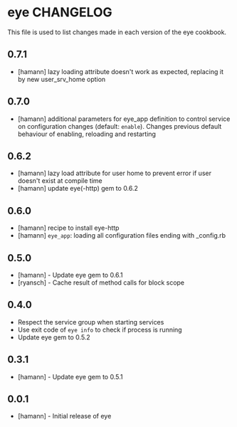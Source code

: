 eye CHANGELOG
=============

This file is used to list changes made in each version of the eye cookbook.

0.7.1
-----
- [hamann] lazy loading attribute doesn't work as expected, replacing it by new user_srv_home option

0.7.0
-----
- [hamann] additional parameters for eye_app definition to control service on configuration changes (default: `enable`). Changes previous default behaviour of enabling, reloading and restarting

0.6.2
-----
- [hamann] lazy load attribute for user home to prevent error if user doesn't exist at compile time
- [hamann] update eye(-http) gem to 0.6.2

0.6.0
-----
- [hamann] recipe to install eye-http
- [hamann] `eye_app`: loading all configuration files ending with _config.rb

0.5.0
-----
- [hamann] - Update eye gem to 0.6.1
- [ryansch] - Cache result of method calls for block scope

0.4.0
-----
- Respect the service group when starting services
- Use exit code of `eye info` to check if process is running
- Update eye gem to 0.5.2

0.3.1
-----
- [hamann] - Update eye gem to 0.5.1

0.0.1
-----
- [hamann] - Initial release of eye
